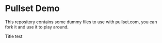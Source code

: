 # Pullset Demo
This repository contains some dummy files to use with pullset.com, you can fork it and use it to play around.

Title test
